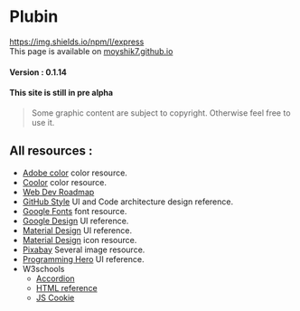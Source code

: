 # Plubin  
https://img.shields.io/npm/l/express  
This page is available on [moyshik7.github.io](https://moyshik7.github.io/)  
#### Version : 0.1.14  
#### This site is still in pre alpha  
> Some graphic content are subject to copyright. Otherwise feel free to use it.  
## All resources :
- [Adobe color](https://color.adobe.com/) color resource.  
- [Coolor](https://coolors.co/) color resource.  
- [Web Dev Roadmap](https://github.com/kamranahmedse/developer-roadmap)
- [GitHub Style](https://styleguide.github.com/) UI and Code architecture design reference.  
- [Google Fonts](https://fonts.google.com/) font resource.  
- [Google Design](https://design.google/) UI reference.  
- [Material Design](https://material.io/develop/web/) UI reference.  
- [Material Design](https://material.io/resources/icons/) icon resource.  
- [Pixabay](https://pixabay.com/) Several image resource.  
- [Programming Hero](https://play.google.com/store/apps/details?id=com.learnprogramming.codecamp) UI reference.  
- W3schools  
	- [Accordion](https://www.w3schools.com/howto/howto_js_accordion.asp)  
	- [HTML reference](https://www.w3schools.com/tags/default.asp)
	- [JS Cookie](https://www.w3schools.com/js/js_cookies.asp)  
